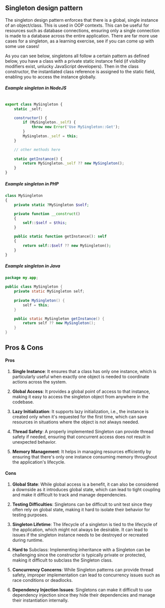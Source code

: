 ## Singleton design pattern

The singleton design pattern enforces that there is a global, single instance of an object/class. This is used in OOP contexts. This can be useful for resources such as database connections, ensuring only a single connection is made to a database across the entire application. There are far more use cases for a singleton, as a learning exercise, see if you can come up with some use cases!

As you can see below, singletons all follow a certain pattern as defined below, you have a class with a private static instance field (if visibility modifiers exist, unlucky JavaScript developers). Then in the class constructor, the instantiated class reference is assigned to the static field, enabling you to access the instance globally.

##### Example singleton in NodeJS
```javascript

export class MySingleton {
    static _self;

    constructor() {
        if (MySingleton._self) {
            throw new Error('Use MySingleton::Get');
        }
        MySingleton._self = this;
    }

    // other methods here
    
    static getInstance() {
        return MySingleton._self ?? new MySingleton();
    }
}
```

##### Example singleton in PHP
```php
class MySingleton
{
    private static ?MySingleton $self;

    private function __construct() 
    {
        self::$self = $this;
    }

    public static function getInstance(): self
    {
        return self::$self ?? new MySingleton();
    }
}
```

##### Example singleton in Java
```java
package my.app;

public class MySingleton {
    private static MySingleton self;
    
    private MySingleton() {
        self = this;
    }

    public static MySingleton getInstance() {
        return self ?? new MySingleton();
    }
}
```

## Pros & Cons

#### Pros

1. **Single Instance**: It ensures that a class has only one instance, which is particularly useful when exactly one object is needed to coordinate actions across the system.

2. **Global Access**: It provides a global point of access to that instance, making it easy to access the singleton object from anywhere in the codebase.

3. **Lazy Initialization**: It supports lazy initialization, i.e., the instance is created only when it's requested for the first time, which can save resources in situations where the object is not always needed.

4. **Thread Safety**: A properly implemented Singleton can provide thread safety if needed, ensuring that concurrent access does not result in unexpected behavior.

5. **Memory Management**: It helps in managing resources efficiently by ensuring that there's only one instance consuming memory throughout the application's lifecycle.

#### Cons

1. **Global State**: While global access is a benefit, it can also be considered a downside as it introduces global state, which can lead to tight coupling and make it difficult to track and manage dependencies.

2. **Testing Difficulties**: Singletons can be difficult to unit test since they often rely on global state, making it hard to isolate their behavior for testing purposes.

3. **Singleton Lifetime**: The lifecycle of a singleton is tied to the lifecycle of the application, which might not always be desirable. It can lead to issues if the singleton instance needs to be destroyed or recreated during runtime.

4. **Hard to** Subclass: Implementing inheritance with a Singleton can be challenging since the constructor is typically private or protected, making it difficult to subclass the Singleton class.

5. **Concurrency Concerns**: While Singleton patterns can provide thread safety, improper implementation can lead to concurrency issues such as race conditions or deadlocks.

6. **Dependency Injection Issues**: Singletons can make it difficult to use dependency injection since they hide their dependencies and manage their instantiation internally.